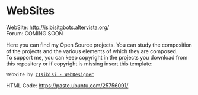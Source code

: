 # WebSites
WebSite: http://isibisitgbots.altervista.org/<br>
Forum: COMING SOON

Here you can find my Open Source projects. You can study the composition of the projects and the various elements of which they are composed.<br>
To support me, you can keep copyright in the projects you download from this repository or if copyright is missing insert this template:
<pre><code><div id="copyrightauthor">WebSite by <a href="http://isibisitgbots.altervista.org/blog" target="_blank" rel="noopener">zIsibisi - WebDesigner</a></div></code></pre>
HTML Code: https://paste.ubuntu.com/25756091/
